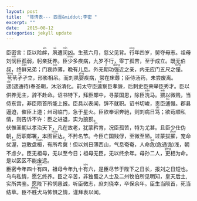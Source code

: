 ```yaml
---
layout: post
title:  "陈情表--- 西晋&middot;李密 "
excerpt: "" 
date:   2015-08-12
categories: jekyll update
--- 
```


臣密言：臣以险<ruby>衅<rt>xìn</rt></ruby>，<ruby>夙<rt>sù</rt></ruby>遭<ruby>闵<rt>mǐn</rt></ruby>凶。生孩六月，慈父见背。<ruby>行<rt>xíng</rt></ruby>年四岁，舅夺母志。祖母刘<ruby>悯<rt>mǐn</rt></ruby>臣孤弱，躬亲抚养。臣<ruby>少<rt>shào</rt></ruby>多疾病，九岁不行，零丁孤苦，至于成立。既无伯叔，终<ruby>鲜<rt>xiǎn</rt></ruby>兄弟；门衰<ruby>祚<rt>zuò</rt></ruby>薄，晚有儿息。外无<ruby>期<rt>jī</rt></ruby>功<ruby>强<rt>qiǎng</rt></ruby>近之亲，内无应门五尺之<ruby>僮<rt>tóng</rt></ruby>。<ruby>茕<rt>qióng</rt></ruby>茕<ruby>孑<rt>jié</rt></ruby>孑立，形影相吊。而刘夙<ruby>婴<rt>yīng</rt></ruby>疾病，常在床<ruby>蓐<rt>rù</rt></ruby>；臣侍汤药，未尝废离。  
<ruby>逮<rt>dài</rt></ruby><span>(逮通待)</span>奉圣朝，沐浴清化。前太守臣<ruby>逵<rt>kuí</rt></ruby>察臣孝廉，后刺史臣荣举臣秀才。臣以供养无主，辞不赴命。诏书特下，拜臣郎中，寻蒙国恩，除臣<ruby>洗<rt>xiǎn</rt></ruby>马。<ruby>猥<rt>wěi</rt></ruby>以微贱，当侍东宫，非臣陨首所能上报。臣具以表闻，辞不就职。诏书切峻，责臣<ruby>逋<rt>bū</rt></ruby>慢。郡县逼迫，催臣上道；州司临门，急于星火。臣欲奉诏奔驰，则刘病日<ruby>笃<rt>dǔ</rt></ruby>；欲苟顺私情，则告诉不许：臣之进退，实为狼狈。  
伏惟圣朝以孝治天下，凡在故老，犹蒙<ruby>矜<rt>jīn</rt></ruby>育，况臣孤苦，特为尤甚。且臣少仕伪朝，历职郎署，本图<ruby>宦<rt>huàn</rt></ruby>达，不矜名节。今臣亡国贱俘，至微至陋。过蒙拔<ruby>擢<rt>zhuó</rt></ruby>，宠命优<ruby>渥<rt>wò</rt></ruby>，岂敢盘<ruby>桓<rt>huán</rt></ruby>，有所希<ruby>冀<rt>jì</rt></ruby>！但以刘日薄西山，气息奄奄，人命<ruby>危<rt>guǐ</rt></ruby>(危通诡)浅，朝不虑夕。臣无祖母，无以至今日；祖母无臣，无以终余年。母孙二人，<ruby>更<rt>gēng</rt></ruby>相为命。是以区区不能废远。  
臣密今年四十<ruby>有<rt>yòu</rt></ruby>四，祖母今年九十<ruby>有<rt>yòu</rt></ruby>六，是臣尽节于陛下之日长，报刘之日短也。乌鸟私情，愿乞终养。臣之辛苦，非独蜀之人士及二州牧伯所见明知，皇天后土,实所共鉴。愿陛下矜悯愚诚，听臣微志，庶刘侥幸，卒保余年。臣生当陨首，死当结草。臣不<ruby>胜<rt>shēng</rt></ruby>犬马怖惧之情，谨拜表以闻。



  

